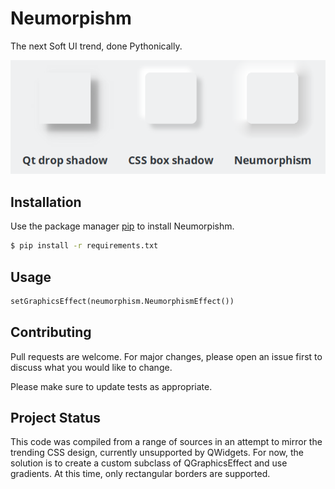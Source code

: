 # Neumorpishm

The next Soft UI trend, done Pythonically. 

![Alt text](/images/Comparison.png)  

## Installation

Use the package manager [pip](https://pip.pypa.io/en/stable/) to install Neumorpishm.

```bash
$ pip install -r requirements.txt
```

## Usage

```python
setGraphicsEffect(neumorphism.NeumorphismEffect())
```

## Contributing
Pull requests are welcome. For major changes, please open an issue first to discuss what you would like to change.

Please make sure to update tests as appropriate.

## Project Status

This code was compiled from a range of sources in an attempt to mirror the trending CSS design, currently unsupported by QWidgets. For now, the solution is to create a custom subclass of QGraphicsEffect and use gradients. At this time, only rectangular borders are supported.
